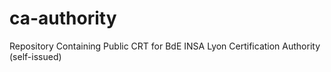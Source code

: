 # ca-authority
Repository Containing Public CRT for BdE INSA Lyon Certification Authority (self-issued)
